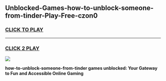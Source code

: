 
## Unblocked-Games-how-to-unblock-someone-from-tinder-Play-Free-czon0
<h3>
<a href="https://premium76.site?title=how-to-unblock-someone-from-tinder&ref=20M">CLICK TO PLAY</a></h3>
<hr>

<h3>
<a href="https://premium76.site?title=how-to-unblock-someone-from-tinder&ref=20M">CLICK 2 PLAY</a>
  
</h3>

<a href="https://premium76.site?title=how-to-unblock-someone-from-tinder&ref=19M"><img src="https://clearcache.store/games.png"></a>


**how-to-unblock-someone-from-tinder games unblocked: Your Gateway to Fun and Accessible Online Gaming**

